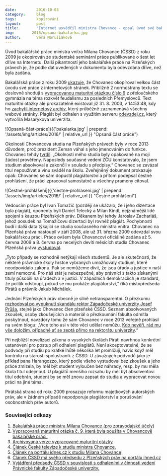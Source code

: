 ```yaml
---
date:         2016-10-03
category:     blog
tags:         kopírování
layout:       post
title:        "Internet usvědčil ministra Chovance - opsal úvod své bakalářské práce."
img:        2016/opsana-bakalarka.jpg
author:       Věra Marušiaková
---
```


Úvod bakalářské práce ministra vnitra Milana Chovance (ČSSD) z roku 2009 je okopírován ze studentské seminární práce publikované o šest let dříve na Internetu. Další pikantností jeho bakalářské práce na Plzeňských právech je, že podle dat uvedených v dokumentu byla odevzdána dříve, než byla zadána.

Bakalářská práce z roku 2009 [ukazuje](https://www.pirati.cz/_media/chovanec_1_.pdf), že Chovanec okopíroval velkou část úvodu své práce z internetových stránek. Přibližně 2 normostrany textu se doslovně shodují s [vypracovanou maturitní otázkou číslo 9](http://history.czechian.net/otazky/NAHLEDY_otazky_09.html) z přeloučského gymnázia na téma rozkvět feudalismu za posledních Přemyslovců. Text maturitní otázky ale prokazatelně existoval již 31. 8. 2003, v 14:53:48, kdy ho [zachytil internetový archiv](http://web.archive.org/web/20030831145348/http://www.history.czechian.net/otazky/NAHLEDY_otazky_09.html), který průběžně zaznamenává všechny webové stránky. Plagiát byl odhalen s využitím serveru [odevzdej.cz](http://www.odevzdej.cz/), který vytvořila Masarykova univerzita.

![Opsaná-část-práce]({{'bakalarka.jpg' | prepend: '/assets/img/articles/2016/' | relative_url }} "Opsaná část práce")

Okolnosti Chovancova studia na Plzeňských právech byly v roce 2013 důvodem, proč prezident Zeman váhal s jeho jmenováním do funkce. Chovanec tehdy [tvrdil](http://www.ceskatelevize.cz/ct24/domaci/1054396-chovanec-ma-sve-studium-v-plzni-za-spravne-brani-se-dokumenty): „Okolnosti mého studia byly opakovaně na moji žádost prověřeny. Naposledy současné vedení ZČU konstatovalo, že jsem studium absolvoval a zakončil v souladu s předpisy.“ Chovanec se zavázal titul nepoužívat a vinu sváděl na školu. Zveřejněný dokument prokazuje opak: Chovanec se sám dopustil plagiátorství a přitom podepsal čestné prohlášení, že práci zpracoval samostatně a všechny prameny citoval.

![Čestné-prohlášení]({{'cestne-prohlaseni.jpg' | prepend: '/assets/img/articles/2016/' | relative_url }}   "Čestné prohlášení")

Vedoucím práce byl Ivan Tomažič (později se ukázalo, že i jeho dizertace byla plagiát), oponenty byli Daniel Telecký a Milan Kindl, nejznámější lidé spojení s kauzou Plzeňských práv. Děkanem byl tehdy Jaroslav Zachariáš, jehož posudek na Tomažičovu dizertaci byl rovněž plagiát. Pochybnosti budí i další data týkající se studia současného ministra vnitra. Chovanec na Plzeňská práva nastoupil v záři 2008, ale už 31. března 2009 odevzdal svou bakalářskou práci. Práce ovšem byla Chovancovi oficiálně zadána až 5. června 2009 a 8. června po necelých devíti měsících studia Chovanec Plzeňská práva [vystudoval](https://www.pirati.cz/_media/chovanec_1_.pdf).

„Tyto případy se rozhodně netýkají všech studentů. Je ale skutečností, že některé právnické školy hrstce vybraných umožňovaly studium, které neodpovídalo zákonu. Pak se nemůžeme divit, že jsou úřady a justice v naší zemi nemocné. Pro náš stát je nebezpečné, aby právníci s takto získanými tituly působili na úřadech a v justici. V západních demokraciích je standard, že politik odstoupí, pokud se mu prokáže plagiátorství,“ říká místopředseda Pirátů a právník Jakub Michálek.

Jednání Plzeňských práv obecně je silně netransparentní. O přezkumu [rozhodoval po vypuknutí skandálu rektor Západočeské univerzity Josef Průša](https://www.cssd.cz/media/tiskove-zpravy/vyjadreni-predsedy-cssd-v-souvislosti-s-odhalenimi-v-cinnosti-vedeni-pravnicke-fakulty-plzenske-univerzity/), stejně jako Chovanec člen plzeňské ČSSD. Seznam absolvovaných zkoušek, osoby zkoušejících a materiál o přezkoumání fakulta odmítla poskytnout, navzdory tomu že sám Chovanec v roce 2013 veřejně prohlásil na svém blogu: „Více toho asi v této věci udělat nemůžu. [Kdo nevěří, rád mu vše doložím, případně ať se zeptá přímo na rektorátu univerzity](http://nazory.ihned.cz/c1-59517400-nejsem-zadny-benda-pane-marek).“

Při nejbližší novelizaci zákona o vysokých školách Piráti navrhnou konkrétní ustanovení pro postup při odhalení plagiátů. Není akceptovatelné, že se podvody při studiu po krátké lhůtě několika let promlčují, navíc když měl kontrolu na starosti spolustraník z ČSSD. U závažných podvodů jako je příklad pana Harangozzo, který podle všeho vystudoval bez zkoušek a jeho práce zmizela, by měl být student vyloučen bez náhrady, resp. by mu měla škola titul odejmout. U plagiátů menšího rozsahu by měl být absolventovi titul odebrán, student by se měl znovu zapsat do studia a vypracovat novou práci na jiné téma.

Pirátská strana od roku 2009 prosazuje reformu majetkových autorských práv, ale v žádném případě nepodporuje plagiátorství a porušování osobnostních práv autorů.

### Související odkazy

1. [Bakalářská práce ministra Milana Chovance (pro zpravodajské účely)](https://www.pirati.cz/_media/chovanec_1_.pdf)
2. [Vypracovaná maturitní otázka č. 9, která byla použita v Chovancově bakalářské práci.](http://history.czechian.net/otazky/NAHLEDY_otazky_09.html)
3. [Archivovaná verze vypracované maturitní otázky](http://web.archive.org/web/20030831145348/http://www.history.czechian.net/otazky/NAHLEDY_otazky_09.html)
4. [Článek České televize k studiu ministra Chovance.](http://www.ceskatelevize.cz/ct24/domaci/1054396-chovanec-ma-sve-studium-v-plzni-za-spravne-brani-se-dokumenty)
5. [Článek na portálu idnes.cz k studiu Milana Chovance](http://nazory.ihned.cz/c1-59517400-nejsem-zadny-benda-pane-marek)
6. [Článek ČSSD má svého předsedu z Plzeňských práv na portálu ihned.cz](http://nazory.ihned.cz/c1-59517070-cssd-ma-sveho-bendu-z-plzenskych-prav)
7. [Vyjádření předsedy ČSSD v souvislosti s odhaleními v činnosti vedení Právnické fakulty Západočeské univerzity.](https://www.cssd.cz/media/tiskove-zpravy/vyjadreni-predsedy-cssd-v-souvislosti-s-odhalenimi-v-cinnosti-vedeni-pravnicke-fakulty-plzenske-univerzity/)
